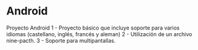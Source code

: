 # Android
Proyecto Android
1 - Proyecto básico que incluye soporte para varios idiomas (castellano, inglés, francés y aleman)
2 - Utilización de un archivo nine-pacth.
3 - Soporte para multipantallas.
